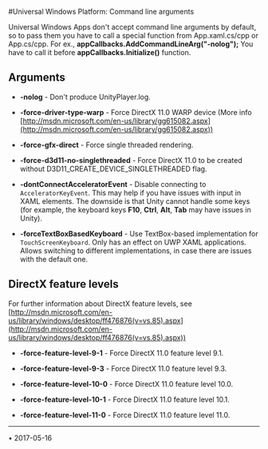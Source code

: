 #Universal Windows Platform: Command line arguments

Universal Windows Apps don't accept command line arguments by default, so to pass them you have to call a special function from App.xaml.cs/cpp or App.cs/cpp. For ex., **appCallbacks.AddCommandLineArg("-nolog");**
You have to call it before **appCallbacks.Initialize()** function.

## Arguments

* **-nolog** - Don't produce UnityPlayer.log.

* **-force-driver-type-warp** - Force DirectX 11.0 WARP device (More info [http://msdn.microsoft.com/en-us/library/gg615082.aspx](http://msdn.microsoft.com/en-us/library/gg615082.aspx))

* **-force-gfx-direct** - Force single threaded rendering.

* **-force-d3d11-no-singlethreaded** - Force DirectX 11.0 to be created without D3D11_CREATE_DEVICE_SINGLETHREADED flag.

* **-dontConnectAcceleratorEvent** - Disable connecting to `AcceleratorKeyEvent`. This may help if you have issues with input in XAML elements. The downside is that Unity cannot handle some keys (for example, the keyboard keys __F10__, __Ctrl__, __Alt__, __Tab__ may have issues in Unity).

* **-forceTextBoxBasedKeyboard** - Use TextBox-based implementation for `TouchScreenKeyboard`. Only has an effect on UWP XAML applications. Allows switching to different implementations, in case there are issues with the default one.

## DirectX feature levels

For further information about DirectX feature levels, see  [http://msdn.microsoft.com/en-us/library/windows/desktop/ff476876(v=vs.85).aspx](http://msdn.microsoft.com/en-us/library/windows/desktop/ff476876(v=vs.85).aspx))

* **-force-feature-level-9-1** - Force DirectX 11.0 feature level 9.1.

* **-force-feature-level-9-3** - Force DirectX 11.0 feature level 9.3.

* **-force-feature-level-10-0** - Force DirectX 11.0 feature level 10.0.

* **-force-feature-level-10-1** - Force DirectX 11.0 feature level 10.1.

* **-force-feature-level-11-0** - Force DirectX 11.0 feature level 11.0.

---
<span class="page-edit">• 2017-05-16  <!-- include IncludeTextAmendPageNoEdit --></span><br/>